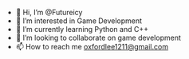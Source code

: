- 👋 Hi, I’m @Futureicy
- 👀 I’m interested in Game Development
- 🌱 I’m currently learning Python and C++
- 💞️ I’m looking to collaborate on game development
- 📫 How to reach me oxfordlee1211@gmail.com

<!---
Futureicy/Futureicy is a ✨ special ✨ repository because its `README.md` (this file) appears on your GitHub profile.
You can click the Preview link to take a look at your changes.
--->

